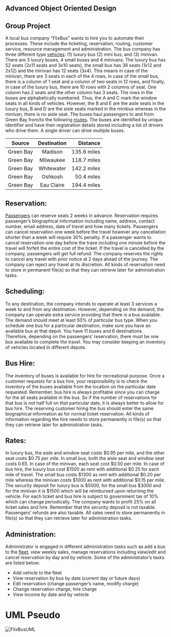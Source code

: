 ## Advanced Object Oriented Design
## Group Project

A local bus company “FlixBus” wants to hire you to automate their processes. These include the ticketing, reservation, routing, customer service, resource management and administration. The bus company has three different type [vehicles](https://github.com/c371group/FlixBus/blob/main/FlixBus/FlixBus/Vehicle.h): (1) luxury bus (2) mini bus, and (3) minivan. There are 3 luxury buses, 4 small buses and 4 minivans. The luxury bus has 52 seats (2x11 seats and 3x10 seats), the small bus has 36 seats (1x12 and 2x12) and the minivan has 12 seats (3x4). This means in case of the minivan, there are 3 seats in each of the 4 rows, in case of the small bus, there is a column of 1 seat and a column of two seats in 12 rows, and finally, in case of the luxury bus, there are 10 rows with 2 columns of seat. One column has 2 seats and the other column has 3 seats. The rows in the buses are alphabetically numbered. Thus, the A and C mark the window seats in all kinds of vehicles. However, the B and E are the aisle seats in the luxury bus, B and D are the aisle seats marked in the minibus whereas in the minivan, there is no aisle seat. The buses haul passengers to and from Green Bay from/to the following [routes](https://github.com/c371group/FlixBus/blob/main/FlixBus/FlixBus/Route.h). The buses are identified by unique identifier and have their registration details stored including a list of drivers who drive them. A single driver can drive multiple buses.

| Source        | Destination   | Distance  |
| ------------- |:-------------:| -----:|
| Green Bay     | Madison    | 135.6 miles |
| Green Bay    | Milwaukee   |   118.7 miles |
| Green Bay | Whitewater     |    142.2 miles |
| Green Bay | Oshkosh        |    50.4 miles |
| Green Bay | Eau Claire     |    194.4 miles |

## Reservation:

[Passengers](https://github.com/c371group/FlixBus/blob/main/FlixBus/FlixBus/Customer.h) can reserve seats 2 weeks in advance. Reservation requires passenger’s biographical information including name, address, contact number, email address, date of travel and how many tickets. Passengers can cancel reservation one week before the travel however any cancellation shorter than a week will require 30% penalty. If a passenger wants to cancel reservation one day before the trave including one minute before the travel will forfeit the entire cost of the ticket. If the travel is cancelled by the company, passengers will get full refund. The company reserves the rights to cancel any travel with prior notice at 2 days ahead of the journey. The company can reject any travel at its discretion. All kinds of reservation need to store in permanent file(s) so that they can retrieve later for administration tasks.

## Scheduling:

To any destination, the company intends to operate at least 3 services a week to and from any destination. However, depending on the demand, the company can operate extra service providing that there is a bus available. The demand should meet at least 50% of particular bus type. When you
schedule one bus for a particular destination, make sure you have an available bus at that depot. You have 11 buses and 6 destinations. Therefore, depending on the passengers’ reservation, there must be one bus available to complete the travel. You may consider keeping an inventory of vehicles located in different depots.

## Bus Hire:

The inventory of buses is available for hire for recreational purpose. Once a customer requests for a bus hire, your responsibility is to check the inventory of the buses available from the location on the particular date requested. Remember, bus hire is always profitable since you can charge for the all seats available in the bus. So if the number of reservations for that bus is not half full on that particular date, it is always better to allow for bus hire. The reserving customer hiring the bus should enter the same biographical information as for normal ticket reservation. All kinds of information regarding the hire needs to store permanently in file(s) so that they can retrieve later for administration tasks.

## Rates:

In luxury bus, the aisle and window seat costs $0.95 per mile, and the other seat costs $0.75 per mile. In small bus, both the aisle seat and window seat costs 0.65. In case of the minivan, each seat cost $0.50 per mile. In case of bus hire, the luxury bus cost $1500 as rent with additional $0.25 for each mile of travel. The small bus costs $1300 as rent with additional $0.20 per mile whereas the minivan costs $1000 as rent with additional $0.15 per mile. The security deposit for luxury bus is $5000, for the small bus $3000 and for the minivan it is $1500 which will be reimbursed upon returning the vehicle. For each ticket and bus hire is subject to government tax of 10% which can change periodically. The company wants to profit 25% on all ticket sales and hire. Remember that the security deposit is not taxable. Passengers’ refunds are also taxable. All sales need to store permanently in file(s) so that they can retrieve later for administration tasks.

## Administration:

Administrator is engaged in different administration tasks such as add a bus to the [fleet](https://github.com/c371group/FlixBus/blob/main/FlixBus/FlixBus/Fleet.h), view weekly sales, manage reservations including view/edit and cancel reservation by day and by vehicle. Some of the administrator’s tasks are listed below:

* Add vehicle to the fleet
* View reservation by bus by date (current day or future days)
* Edit reservation (change passenger’s name, modify charge)
* Change reservation charge, hire charge
* View income by date and by vehicle

# UML Pseudo

![FlixBusUML](https://user-images.githubusercontent.com/5628399/117210626-8d8a3000-adbd-11eb-89e3-4638651f5afa.png)


